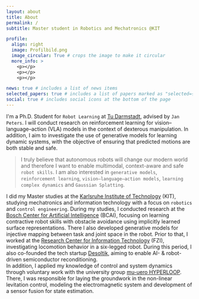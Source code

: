 ```yaml
---
layout: about
title: About
permalink: /
subtitle: Master student in Robotics and Mechatronics @KIT

profile:
  align: right
  image: Profilbild.png
  image_circular: True # crops the image to make it circular
  more_info: >
    <p></p>
    <p></p>
    <p></p>

news: true # includes a list of news items
selected_papers: true # includes a list of papers marked as "selected={true}"
social: true # includes social icons at the bottom of the page
---
```


I'm a Ph.D. Student for `Robot Learning` at [Tu Darmstadt](https://www.tu-darmstadt.de/index.en.jsp), advised by `Jan Peters`. I will conduct research on reinforcement learning for vision–language–action (VLA) models in the context of dexterous manipulation. In addition, I aim to investigate the use of generative models for learning dynamic systems, with the objective of ensuring that predicted motions are both stable and safe.

> I truly believe that autonomous robots will change our modern world and therefore I want to enable multimodal, context-aware and safe `robot skills`. I am also interested in `generative models`, `reinforcement learning`, `vision–language–action models`, `learning complex dynamics` and `Gaussian Splatting`.

I did my Master studies at the [Karlsruhe Institute of Technology](https://www.kit.edu/english/) (KIT), studying mechatronics and information technology with a focus on `robotics` and `control engineering`.
During my studies, I conducted research at the [Bosch Center for Artificial Intelligence](https://www.bosch-ai.com/) (BCAI), focusing on learning contractive robot skills with obstacle avoidance using implicitly learned surface representations. There I also developed generative models for injective mapping between task and joint space in the robot. Prior to that, I worked at the [Research Center for Information Technology](https://www.fzi.de/en/) (FZI), investigating locomotion behavior in a six-legged robot. During this period, I also co-founded the tech startup [Desoltik](https://desoltik.com/), aiming to enable AI- & robot-driven semiconductor reconditioning. \
In addition, I applied my knowledge of control and system dynamics through voluntary work with the university group [mu-uero HYPERLOOP](https://www.mu-zero.de/). There, I was responsible for laying the groundwork in the non-linear levitation control, modeling the electromagnetic system and development of a sensor fusion for state estimation.
